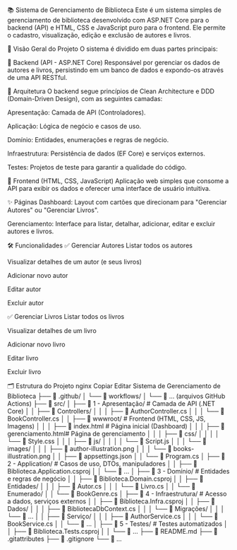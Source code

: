 📚 Sistema de Gerenciamento de Biblioteca
Este é um sistema simples de gerenciamento de biblioteca desenvolvido com ASP.NET Core para o backend (API) e HTML, CSS e JavaScript puro para o frontend. Ele permite o cadastro, visualização, edição e exclusão de autores e livros.

🧭 Visão Geral do Projeto
O sistema é dividido em duas partes principais:

🔹 Backend (API - ASP.NET Core)
Responsável por gerenciar os dados de autores e livros, persistindo em um banco de dados e expondo-os através de uma API RESTful.

🔧 Arquitetura
O backend segue princípios de Clean Architecture e DDD (Domain-Driven Design), com as seguintes camadas:

Apresentação: Camada de API (Controladores).

Aplicação: Lógica de negócio e casos de uso.

Domínio: Entidades, enumerações e regras de negócio.

Infraestrutura: Persistência de dados (EF Core) e serviços externos.

Testes: Projetos de teste para garantir a qualidade do código.

🔹 Frontend (HTML, CSS, JavaScript)
Aplicação web simples que consome a API para exibir os dados e oferecer uma interface de usuário intuitiva.

✨ Páginas
Dashboard: Layout com cartões que direcionam para "Gerenciar Autores" ou "Gerenciar Livros".

Gerenciamento: Interface para listar, detalhar, adicionar, editar e excluir autores e livros.

🛠️ Funcionalidades
✅ Gerenciar Autores
Listar todos os autores

Visualizar detalhes de um autor (e seus livros)

Adicionar novo autor

Editar autor

Excluir autor

✅ Gerenciar Livros
Listar todos os livros

Visualizar detalhes de um livro

Adicionar novo livro

Editar livro

Excluir livro

🗂️ Estrutura do Projeto
nginx
Copiar
Editar
Sistema de Gerenciamento de Biblioteca
├── 📁 .github/
│   └── 📁 workflows/
│       └── 📄 ... (arquivos GitHub Actions)
├── 📁 src/
│   ├── 📁 1 - Apresentação/         # Camada de API (.NET Core)
│   │   ├── 📁 Controllers/
│   │   │   ├── 📄 AuthorController.cs
│   │   │   └── 📄 BookController.cs
│   │   ├── 📁 wwwroot/              # Frontend (HTML, CSS, JS, Imagens)
│   │   │   ├── 📄 index.html        # Página inicial (Dashboard)
│   │   │   ├── 📄 gerenciamento.html# Página de gerenciamento
│   │   │   ├── 📁 css/
│   │   │   │   └── 📄 Style.css
│   │   │   ├── 📁 js/
│   │   │   │   └── 📄 Script.js
│   │   │   └── 📁 images/
│   │   │       ├── 📄 author-illustration.png
│   │   │       └── 📄 books-illustration.png
│   │   ├── 📄 appsettings.json
│   │   └── 📄 Program.cs
│   ├── 📁 2 - Application/          # Casos de uso, DTOs, manipuladores
│   │   ├── 📄 Biblioteca.Application.csproj
│   │   └── 📄 ...
│   ├── 📁 3 - Domínio/              # Entidades e regras de negócio
│   │   ├── 📄 Biblioteca.Domain.csproj
│   │   ├── 📁 Entidades/
│   │   │   ├── 📄 Autor.cs
│   │   │   └── 📄 Livro.cs
│   │   └── 📁 Enumerado/
│   │       └── 📄 BookGenre.cs
│   ├── 📁 4 - Infraestrutura/       # Acesso a dados, serviços externos
│   │   ├── 📄 Biblioteca.Infra.csproj
│   │   ├── 📁 Dados/
│   │   │   ├── 📄 BibliotecaDbContext.cs
│   │   │   └── 📁 Migrações/
│   │   │       └── 📄 ...
│   │   ├── 📁 Serviço/
│   │   │   ├── 📄 AuthorService.cs
│   │   │   └── 📄 BookService.cs
│   │   └── 📄 ...
│   ├── 📁 5 - Testes/               # Testes automatizados
│   │   ├── 📄 Biblioteca.Tests.csproj
│   │   └── 📄 ...
├── 📄 README.md
├── 📄 .gitattributes
├── 📄 .gitignore
└── 📄 ...
